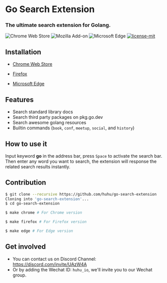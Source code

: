 # Go Search Extension

### The ultimate search extension for Golang.

![Chrome Web Store](https://img.shields.io/chrome-web-store/v/epanejkfcekejmmfbcpbcbigfpefbnlb.svg)
![Mozilla Add-on](https://img.shields.io/amo/v/go-search-extension?color=%2320123A)
![Microsoft Edge](https://img.shields.io/badge/microsoft--edge-0.2.0-1D4F8C)
[![license-mit](https://img.shields.io/badge/license-MIT-blue.svg)](https://github.com/huhu/go-search-extension/blob/master/LICENSE)

## Installation

- [Chrome Web Store](https://chrome.google.com/webstore/detail/golang-search/epanejkfcekejmmfbcpbcbigfpefbnlb)

- [Firefox](https://addons.mozilla.org/en-US/firefox/addon/go-search-extension/)

- [Microsoft Edge](https://microsoftedge.microsoft.com/addons/detail/ebibclchdmagkhopidkjckjkbhghfehh)


## Features

- Search standard library docs
- Search third party packages on pkg.go.dev
- Search awesome golang resources
- Builtin commands (`book`, `conf`, `meetup`, `social`, and `history`)

## How to use it
   
Input keyword **go** in the address bar, press `Space` to activate the search bar. Then enter any word 
you want to search, the extension will response the related search results instantly.

## Contribution

```bash
$ git clone --recursive https://github.com/huhu/go-search-extension
Cloning into 'go-search-extension'...
$ cd go-search-extension

$ make chrome # For Chrome version

$ make firefox # For Firefox version

$ make edge # For Edge version
```

## Get involved

- You can contact us on Discord Channel: https://discord.com/invite/UAzW4A
- Or by adding the Wechat ID: `huhu_io`, we'll invite you to our Wechat group.
